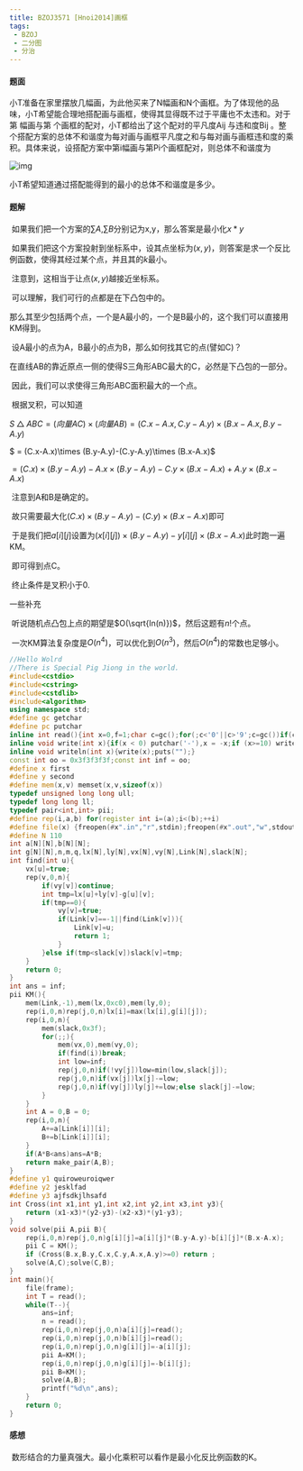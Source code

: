 ```yaml
---
title: BZOJ3571 [Hnoi2014]画框
tags:
 - BZOJ
 - 二分图
 - 分治
---
```


#### 题面

​	小T准备在家里摆放几幅画，为此他买来了N幅画和N个画框。为了体现他的品味，小T希望能合理地搭配画与画框，使得其显得既不过于平庸也不太违和。对于第 幅画与第 个画框的配对，小T都给出了这个配对的平凡度Aij 与违和度Bij 。整个搭配方案的总体不和谐度为每对画与画框平凡度之和与每对画与画框违和度的乘积。具体来说，设搭配方案中第i幅画与第Pi个画框配对，则总体不和谐度为

![img](http://www.lydsy.com/JudgeOnline/upload/201405/11.jpg)

小T希望知道通过搭配能得到的最小的总体不和谐度是多少。

<!--more-->

#### 题解

​	如果我们把一个方案的$\sum A$,$\sum B$分别记为x,y，那么答案是最小化$x*y$	

​	如果我们把这个方案投射到坐标系中，设其点坐标为$(x,y)$，则答案是求一个反比例函数，使得其经过某个点，并且其的$k$最小。

​	注意到，这相当于让点$(x,y)$越接近坐标系。

​	可以理解，我们可行的点都是在下凸包中的。

​	那么其至少包括两个点，一个是A最小的，一个是B最小的，这个我们可以直接用KM得到。

​	设A最小的点为A，B最小的点为B，那么如何找其它的点(譬如C)？

​	在直线AB的靠近原点一侧的使得S三角形ABC最大的C，必然是下凸包的一部分。

​	因此，我们可以求使得三角形ABC面积最大的一个点。

​	根据叉积，可以知道

$S△ABC = (向量AC)\times (向量AB) = (C.x-A.x,C.y-A.y)\times (B.x-A.x,B.y-A.y)$

$ = (C.x-A.x)\times (B.y-A.y)-(C.y-A.y)\times (B.x-A.x)$

$=(C.x)\times (B.y-A.y)-A.x\times (B.y-A.y)-C.y\times (B.x-A.x)+A.y\times (B.x-A.x)$

​	注意到A和B是确定的。

​	故只需要最大化$(C.x)\times (B.y-A.y) - (C.y)\times (B.x-A.x)$即可

​	于是我们把$a[i][j]$设置为$(x[i][j])  \times (B.y-A.y) - y[i][j] \times (B.x-A.x)$此时跑一遍KM。

​	即可得到点C。

​	终止条件是叉积小于0.

一些补充

​	听说随机点凸包上点的期望是$O(\sqrt{ln(n)})$，然后这题有$n!$个点。

​	一次KM算法复杂度是$O(n^4)$，可以优化到$O(n^3)$，然后$O(n^4)$的常数也足够小。

```c++
//Hello Wolrd
//There is Special Pig Jiong in the world.
#include<cstdio>
#include<cstring> 
#include<cstdlib> 
#include<algorithm>
using namespace std;
#define gc getchar
#define pc putchar
inline int read(){int x=0,f=1;char c=gc();for(;c<'0'||c>'9';c=gc())if(c=='-')f=-1;for(;c>='0'&&c<='9';c=gc())x=x*10+c-48;return x*f;}
inline void write(int x){if(x < 0) putchar('-'),x = -x;if (x>=10) write(x / 10);putchar((x % 10)+'0');}
inline void writeln(int x){write(x);puts("");}
const int oo = 0x3f3f3f3f;const int inf = oo;
#define x first
#define y second
#define mem(x,v) memset(x,v,sizeof(x))
typedef unsigned long long ull;
typedef long long ll;
typedef pair<int,int> pii;
#define rep(i,a,b) for(register int i=(a);i<(b);++i)
#define file(x) {freopen(#x".in","r",stdin);freopen(#x".out","w",stdout);}
#define N 110
int a[N][N],b[N][N];
int g[N][N],n,m,q,lx[N],ly[N],vx[N],vy[N],Link[N],slack[N];
int find(int u){
	vx[u]=true;
	rep(v,0,n){
		if(vy[v])continue;
		int tmp=lx[u]+ly[v]-g[u][v];
		if(tmp==0){
			vy[v]=true;
			if(Link[v]==-1||find(Link[v])){
				Link[v]=u;
				return 1;
			}
		}else if(tmp<slack[v])slack[v]=tmp;
	}
	return 0;
}
int ans = inf;
pii KM(){
	mem(Link,-1),mem(lx,0xc0),mem(ly,0);
	rep(i,0,n)rep(j,0,n)lx[i]=max(lx[i],g[i][j]);
	rep(i,0,n){
		mem(slack,0x3f);
		for(;;){
			mem(vx,0),mem(vy,0);
			if(find(i))break;
			int low=inf;
			rep(j,0,n)if(!vy[j])low=min(low,slack[j]);
			rep(j,0,n)if(vx[j])lx[j]-=low;
			rep(j,0,n)if(vy[j])ly[j]+=low;else slack[j]-=low;
		}
	}
	int A = 0,B = 0;
	rep(i,0,n){
		A+=a[Link[i]][i];
		B+=b[Link[i]][i];
	}
	if(A*B<ans)ans=A*B;
	return make_pair(A,B);
}
#define y1 quiroweuroiqwer
#define y2 jesklfad
#define y3 ajfsdkjlhsafd
int Cross(int x1,int y1,int x2,int y2,int x3,int y3){
	return (x1-x3)*(y2-y3)-(x2-x3)*(y1-y3);
}
void solve(pii A,pii B){
	rep(i,0,n)rep(j,0,n)g[i][j]=a[i][j]*(B.y-A.y)-b[i][j]*(B.x-A.x);
	pii C = KM();
	if (Cross(B.x,B.y,C.x,C.y,A.x,A.y)>=0) return ;
	solve(A,C);solve(C,B);
}
int main(){
	file(frame);
	int T = read();
	while(T--){
		ans=inf; 
		n = read();
		rep(i,0,n)rep(j,0,n)a[i][j]=read();
		rep(i,0,n)rep(j,0,n)b[i][j]=read();
		rep(i,0,n)rep(j,0,n)g[i][j]=-a[i][j];
		pii A=KM();
		rep(i,0,n)rep(j,0,n)g[i][j]=-b[i][j];
		pii B=KM();
		solve(A,B);
		printf("%d\n",ans);
	}
	return 0;
}
```



#### 感想

​	数形结合的力量真强大。最小化乘积可以看作是最小化反比例函数的K。

